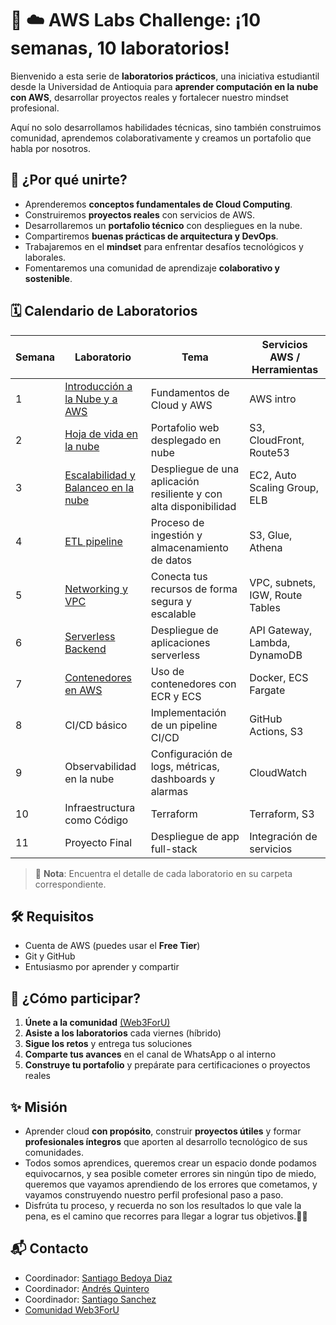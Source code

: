 # 📅 ☁️ AWS Labs Challenge: ¡10 semanas, 10 laboratorios!
Bienvenido a esta serie de **laboratorios prácticos**, una iniciativa estudiantil desde la Universidad de Antioquia para **aprender computación en la nube con AWS**, desarrollar proyectos reales y fortalecer nuestro mindset profesional.

Aquí no solo desarrollamos habilidades técnicas, sino también construimos comunidad, aprendemos colaborativamente y creamos un portafolio que habla por nosotros.

## 🚀 ¿Por qué unirte?

- Aprenderemos **conceptos fundamentales de Cloud Computing**.
- Construiremos **proyectos reales** con servicios de AWS.
- Desarrollaremos un **portafolio técnico** con despliegues en la nube.
- Compartiremos **buenas prácticas de arquitectura y DevOps**.
- Trabajaremos en el **mindset** para enfrentar desafíos tecnológicos y laborales.
- Fomentaremos una comunidad de aprendizaje **colaborativo y sostenible**.

## 🗓️ Calendario de Laboratorios

| Semana | Laboratorio | Tema | Servicios AWS / Herramientas |
|--------|-------------|------|------------------------------|
| 1 | [Introducción a la Nube y a AWS](./welcome-intro-cloud/) | Fundamentos de Cloud y AWS | AWS intro |
| 2 | [Hoja de vida en la nube](./welcome-intro-cloud/) | Portafolio web desplegado en nube | S3, CloudFront, Route53 |
| 3 | [Escalabilidad y Balanceo en la nube](./ec2-autoscaling-elb/) | Despliegue de una aplicación resiliente y con alta disponibilidad | EC2, Auto Scaling Group, ELB |
| 4 | [ETL pipeline](./etl-pipeline/) | Proceso de ingestión y almacenamiento de datos | S3, Glue, Athena |
| 5 | [Networking y VPC](./welcome-intro-cloud/) | Conecta tus recursos de forma segura y escalable | VPC, subnets, IGW, Route Tables |
| 6 | [Serverless Backend](./welcome-intro-cloud/sesion1.pdf) | Despliegue de aplicaciones serverless | API Gateway, Lambda, DynamoDB |
| 7 | [Contenedores en AWS](./containers-ecs/) | Uso de contenedores con ECR y ECS | Docker, ECS Fargate |
| 8 | CI/CD básico | Implementación de un pipeline CI/CD | GitHub Actions, S3 |
| 9 | Observabilidad en la nube| Configuración de logs, métricas, dashboards y alarmas| CloudWatch |
| 10 | Infraestructura como Código | Terraform | Terraform, S3 |
| 11 | Proyecto Final | Despliegue de app full-stack | Integración de servicios |

> 📌 **Nota**: Encuentra el detalle de cada laboratorio en su carpeta correspondiente.

## 🛠️ Requisitos

- Cuenta de AWS (puedes usar el **Free Tier**)
- Git y GitHub
- Entusiasmo por aprender y compartir

## 🤝 ¿Cómo participar?

1. **Únete a la comunidad** [(Web3ForU)](https://chat.whatsapp.com/Jsch6Cgts8gE4eDvTapsuH "(Web3ForU)")
2. **Asiste a los laboratorios** cada viernes (híbrido)
3. **Sigue los retos** y entrega tus soluciones
4. **Comparte tus avances** en el canal de WhatsApp o al interno
5. **Construye tu portafolio** y prepárate para certificaciones o proyectos reales

## ✨ Misión

- Aprender cloud **con propósito**, construir **proyectos útiles** y formar **profesionales íntegros** que aporten al desarrollo tecnológico de sus comunidades.
- Todos somos aprendices, queremos crear un espacio donde podamos equivocarnos, y sea posible cometer errores sin ningún tipo de miedo, queremos que vayamos aprendiendo de los errores que cometamos, y vayamos construyendo nuestro perfil profesional paso a paso.
- Disfrúta tu proceso, y recuerda no son los resultados lo que vale la pena, es el camino que recorres para llegar a lograr tus objetivos.🚀🚀


## 📬 Contacto

- Coordinador: [Santiago Bedoya Diaz](https://www.linkedin.com/in/santiago-bedoya-diaz/ "Santiago Bedoya Diaz")
- Coordinador: [Andrés Quintero](https://www.linkedin.com/in/andresqb198/ "Andrés Quintero")
- Coordinador: [Santiago Sanchez](https://www.linkedin.com/in/santiagoasz/ "Santiago Sanchez")
- [Comunidad Web3ForU](https://www.linkedin.com/in/web3foru-comunidad-750934254/ "Comunidad Web3ForU")
